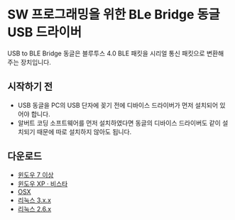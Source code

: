 # SW 프로그래밍을 위한 BLe Bridge 동글 USB 드라이버

USB to BLE Bridge 동글은 블루투스 4.0 BLE 패킷을 시리얼 통신 패킷으로 변환해 주는 장치입니다.


시작하기 전 
--
- USB 동글을 PC의 USB 단자에 꽂기 전에 디바이스 드라이버가 먼저 설치되어 있어야 합니다.
- 알버트 코딩 소프트웨어를 먼저 설치하였다면 동글의 디바이스 드라이버도 같이 설치되기 때문에 따로 설치하지 않아도 됩니다.


다운로드
--
- [윈도우 7 이상](./CP210x_Windows_Drivers.zip)
- [윈도우 XP · 비스타](./CP210x_VCP_Windows.zip)
- [OSX](./Mac_OSX_VCP_Driver.zip)
- [리눅스 3.x.x](./device-driver-linux.2.6.x.tar.gz)
- [리눅스 2.6.x](./device-driver-linux.3.x.x.tar.gz)


